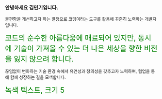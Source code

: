 ### 안녕하세요 김민기입니다.

불편함을 개선하고자 하는 열정으로 코딩이라는 도구를 활용해 꾸준히 노력하는 개발자입니다. 


<p><font color="green" size="5">코드의 순수한 아름다움에 매료되어 있지만, 동시에 기술이 가져올 수 있는 더 나은 세상을 향한 비전을 잃지 않으려 합니다. </font></p>


끊임없이 변화하는 기술 환경 속에서 유연성과 창의성을 갖추고자 노력하며, 협업을 통해 함께 성장하는 길을 모색합니다.
<p><font color="green" size="5">녹색 텍스트, 크기 5</font></p>


<!--
**mimgggg4444/mimgggg4444** is a ✨ _special_ ✨ repository because its `README.md` (this file) appears on your GitHub profile.

Here are some ideas to get you started:

- 🔭 I’m currently working on ...
- 🌱 I’m currently learning ...
- 👯 I’m looking to collaborate on ...
- 🤔 I’m looking for help with ...
- 💬 Ask me about ...
- 📫 How to reach me: ...
- 😄 Pronouns: ...
- ⚡ Fun fact: ...
-->
